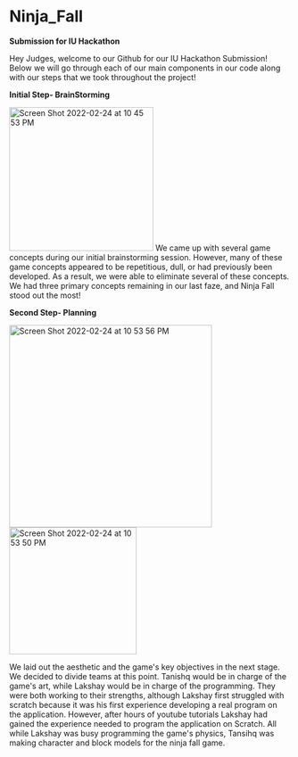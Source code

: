 # Ninja_Fall
**Submission for IU Hackathon**


Hey Judges, welcome to our Github for our IU Hackathon Submission! Below we will go through each of our main components in our code along with our steps that we took throughout the project!


**Initial Step- BrainStorming**

<img width="258" alt="Screen Shot 2022-02-24 at 10 45 53 PM" src="https://user-images.githubusercontent.com/67165004/155649808-747b86e1-9635-4f7a-99b0-f458e02cd22b.png">
We came up with several game concepts during our initial brainstorming session. However, many of these game concepts appeared to be repetitious, dull, or had previously been developed. As a result, we were able to eliminate several of these concepts. We had three primary concepts remaining in our last faze, and Ninja Fall stood out the most!

**Second Step- Planning**

<img width="363" alt="Screen Shot 2022-02-24 at 10 53 56 PM" src="https://user-images.githubusercontent.com/67165004/155650632-5af866e9-38ea-468d-9d29-5dbfed01bc2c.png">
<img width="228" alt="Screen Shot 2022-02-24 at 10 53 50 PM" src="https://user-images.githubusercontent.com/67165004/155650639-d22447ab-bf54-4cb7-a154-1dcc2e71e61e.png">

We laid out the aesthetic and the game's key objectives in the next stage. We decided to divide teams at this point. Tanishq would be in charge of the game's art, while Lakshay would be in charge of the programming. They were both working to their strengths, although Lakshay first struggled with scratch because it was his first experience developing a real program on the application. However, after hours of youtube tutorials Lakshay had gained the experience needed to program the application on Scratch. All while Lakshay was busy programming the game's physics, Tansihq was making character and block models for the ninja fall game.
